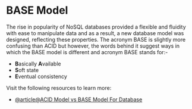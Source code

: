 # BASE Model

The rise in popularity of NoSQL databases provided a flexible and fluidity with ease to manipulate data and as a result, a new database model was designed, reflecting these properties. The acronym BASE is slightly more confusing than ACID but however, the words behind it suggest ways in which the BASE model is different and acronym BASE stands for:-

- **B**asically **A**vailable
- **S**oft state
- **E**ventual consistency

Visit the following resources to learn more:

- [@article@ACID Model vs BASE Model For Database](https://www.geeksforgeeks.org/acid-model-vs-base-model-for-database/)
